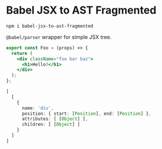 # Babel JSX to AST Fragmented

`npm i babel-jsx-to-ast-fragmented`

`@babel/parser` wrapper for simple JSX tree.

```jsx
export const Foo = (props) => {
  return (
    <div className="foo bar baz">
      <h1>Hello!</h1>
    </div>
  );
};
```

```ts
[
  [
    {
      name: 'div',
      position: { start: [Position], end: [Position] },
      attributes: [ [Object] ],
      children: [ [Object] ]
    }
  ]
]
```